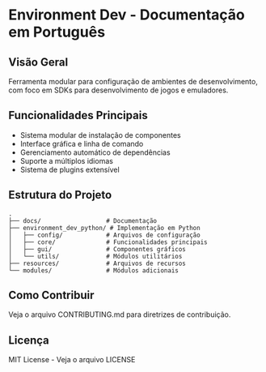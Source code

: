 # Environment Dev - Documentação em Português

## Visão Geral
Ferramenta modular para configuração de ambientes de desenvolvimento, com foco em SDKs para desenvolvimento de jogos e emuladores.

## Funcionalidades Principais
- Sistema modular de instalação de componentes
- Interface gráfica e linha de comando
- Gerenciamento automático de dependências
- Suporte a múltiplos idiomas
- Sistema de plugins extensível

## Estrutura do Projeto
```
.
├── docs/                  # Documentação
├── environment_dev_python/ # Implementação em Python
│   ├── config/            # Arquivos de configuração
│   ├── core/              # Funcionalidades principais
│   ├── gui/               # Componentes gráficos
│   └── utils/             # Módulos utilitários
├── resources/             # Arquivos de recursos
└── modules/               # Módulos adicionais
```

## Como Contribuir
Veja o arquivo CONTRIBUTING.md para diretrizes de contribuição.

## Licença
MIT License - Veja o arquivo LICENSE
